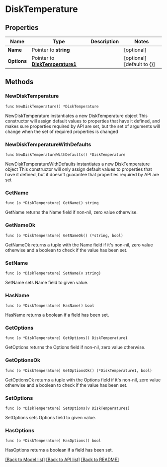 # DiskTemperature

## Properties

Name | Type | Description | Notes
------------ | ------------- | ------------- | -------------
**Name** | Pointer to **string** |  | [optional] 
**Options** | Pointer to [**DiskTemperature1**](DiskTemperature1.md) |  | [optional] [default to {}]

## Methods

### NewDiskTemperature

`func NewDiskTemperature() *DiskTemperature`

NewDiskTemperature instantiates a new DiskTemperature object
This constructor will assign default values to properties that have it defined,
and makes sure properties required by API are set, but the set of arguments
will change when the set of required properties is changed

### NewDiskTemperatureWithDefaults

`func NewDiskTemperatureWithDefaults() *DiskTemperature`

NewDiskTemperatureWithDefaults instantiates a new DiskTemperature object
This constructor will only assign default values to properties that have it defined,
but it doesn't guarantee that properties required by API are set

### GetName

`func (o *DiskTemperature) GetName() string`

GetName returns the Name field if non-nil, zero value otherwise.

### GetNameOk

`func (o *DiskTemperature) GetNameOk() (*string, bool)`

GetNameOk returns a tuple with the Name field if it's non-nil, zero value otherwise
and a boolean to check if the value has been set.

### SetName

`func (o *DiskTemperature) SetName(v string)`

SetName sets Name field to given value.

### HasName

`func (o *DiskTemperature) HasName() bool`

HasName returns a boolean if a field has been set.

### GetOptions

`func (o *DiskTemperature) GetOptions() DiskTemperature1`

GetOptions returns the Options field if non-nil, zero value otherwise.

### GetOptionsOk

`func (o *DiskTemperature) GetOptionsOk() (*DiskTemperature1, bool)`

GetOptionsOk returns a tuple with the Options field if it's non-nil, zero value otherwise
and a boolean to check if the value has been set.

### SetOptions

`func (o *DiskTemperature) SetOptions(v DiskTemperature1)`

SetOptions sets Options field to given value.

### HasOptions

`func (o *DiskTemperature) HasOptions() bool`

HasOptions returns a boolean if a field has been set.


[[Back to Model list]](../README.md#documentation-for-models) [[Back to API list]](../README.md#documentation-for-api-endpoints) [[Back to README]](../README.md)


